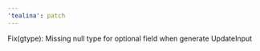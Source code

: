 ```yaml
---
'tealina': patch
---
```


Fix(gtype): Missing null type for optional field when generate UpdateInput

